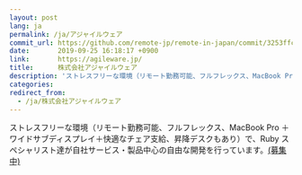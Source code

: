 ```yaml
---
layout: post
lang: ja
permalink: /ja/アジャイルウェア
commit_url: https://github.com/remote-jp/remote-in-japan/commit/3253ffc395978db9bbea3254a2f96c403b1f54c2
date:       2019-09-25 16:18:17 +0900
link:       https://agileware.jp/
title:      株式会社アジャイルウェア
description: 'ストレスフリーな環境（リモート勤務可能、フルフレックス、MacBook Pro ＋ワイドサブディスプレイ＋快適なチェア支給、昇降デスクもあり）で、Ruby スペシャリスト達が自社サービス・製品中心の自由な開発を行っています。(募集中)'
categories: 
redirect_from:
  - /ja/株式会社アジャイルウェア
---
```


<p>ストレスフリーな環境（リモート勤務可能、フルフレックス、MacBook Pro ＋ワイドサブディスプレイ＋快適なチェア支給、昇降デスクもあり）で、Ruby スペシャリスト達が自社サービス・製品中心の自由な開発を行っています。<a href="https://www.green-japan.com/company/4199">(募集中)</a></p>

